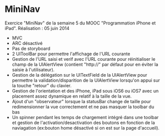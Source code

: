 # MiniNav
Exercice "MiniNav" de la semaine 5 du MOOC "Programmation iPhone et iPad". Réalisation : 05 juin 2014

- MVC
- ARC désactivé
- Pas de storyboard
- 2 UIToolBar pour permettre l'affichage de l'URL courante
- Gestion de l'URL saisi et verif avec l'URL courante pour réinitialiser le champ de la UIAlertView (contient "http://" par défaut pour en éviter la saisie à l'utilisateur).
- Gestion de la délégation sur le UITextField de la UIAlertView pour permettre la validation/disparition de la UIAlertView lorsqu'on appui sur la touche "retour" du clavier.
- Gestion de l'orientation et des iPhone, iPad sous iOS6 ou iOS7 avec un placement assez dynamique en relatif à la taille de la vue.
- Ajout d'un "observateur" lorsque la statusBar change de taille pour redimensionner la vue correctement et ne pas masquer la toolbar du bas
- Un spinner pendant les temps de chargement intégré dans une toolbar et gestion de l'activation/desactivation des boutons en fonction de la naviagation (ex:bouton home désactivé si on est sur la page d'accueil).
